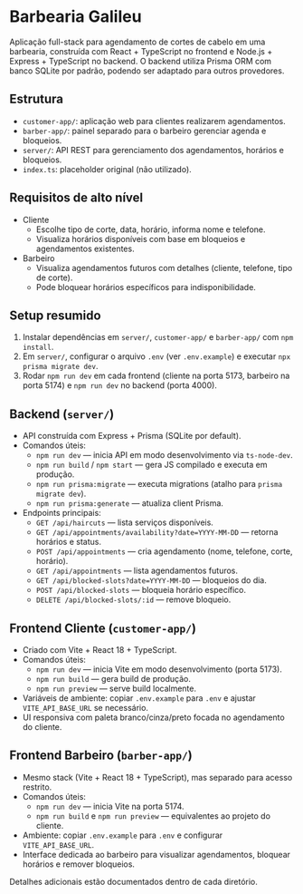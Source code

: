 # Barbearia Galileu

Aplicação full-stack para agendamento de cortes de cabelo em uma barbearia, construída com React + TypeScript no frontend e Node.js + Express + TypeScript no backend. O backend utiliza Prisma ORM com banco SQLite por padrão, podendo ser adaptado para outros provedores.

## Estrutura

- `customer-app/`: aplicação web para clientes realizarem agendamentos.
- `barber-app/`: painel separado para o barbeiro gerenciar agenda e bloqueios.
- `server/`: API REST para gerenciamento dos agendamentos, horários e bloqueios.
- `index.ts`: placeholder original (não utilizado).

## Requisitos de alto nível

- Cliente
  - Escolhe tipo de corte, data, horário, informa nome e telefone.
  - Visualiza horários disponíveis com base em bloqueios e agendamentos existentes.
- Barbeiro
  - Visualiza agendamentos futuros com detalhes (cliente, telefone, tipo de corte).
  - Pode bloquear horários específicos para indisponibilidade.

## Setup resumido

1. Instalar dependências em `server/`, `customer-app/` e `barber-app/` com `npm install`.
2. Em `server/`, configurar o arquivo `.env` (ver `.env.example`) e executar `npx prisma migrate dev`.
3. Rodar `npm run dev` em cada frontend (cliente na porta 5173, barbeiro na porta 5174) e `npm run dev` no backend (porta 4000).

## Backend (`server/`)

- API construída com Express + Prisma (SQLite por default).
- Comandos úteis:
  - `npm run dev` — inicia API em modo desenvolvimento via `ts-node-dev`.
  - `npm run build` / `npm start` — gera JS compilado e executa em produção.
  - `npm run prisma:migrate` — executa migrations (atalho para `prisma migrate dev`).
  - `npm run prisma:generate` — atualiza client Prisma.
- Endpoints principais:
  - `GET /api/haircuts` — lista serviços disponíveis.
  - `GET /api/appointments/availability?date=YYYY-MM-DD` — retorna horários e status.
  - `POST /api/appointments` — cria agendamento (nome, telefone, corte, horário).
  - `GET /api/appointments` — lista agendamentos futuros.
  - `GET /api/blocked-slots?date=YYYY-MM-DD` — bloqueios do dia.
  - `POST /api/blocked-slots` — bloqueia horário específico.
  - `DELETE /api/blocked-slots/:id` — remove bloqueio.

## Frontend Cliente (`customer-app/`)

- Criado com Vite + React 18 + TypeScript.
- Comandos úteis:
  - `npm run dev` — inicia Vite em modo desenvolvimento (porta 5173).
  - `npm run build` — gera build de produção.
  - `npm run preview` — serve build localmente.
- Variáveis de ambiente: copiar `.env.example` para `.env` e ajustar `VITE_API_BASE_URL` se necessário.
- UI responsiva com paleta branco/cinza/preto focada no agendamento do cliente.

## Frontend Barbeiro (`barber-app/`)

- Mesmo stack (Vite + React 18 + TypeScript), mas separado para acesso restrito.
- Comandos úteis:
  - `npm run dev` — inicia Vite na porta 5174.
  - `npm run build` e `npm run preview` — equivalentes ao projeto do cliente.
- Ambiente: copiar `.env.example` para `.env` e configurar `VITE_API_BASE_URL`.
- Interface dedicada ao barbeiro para visualizar agendamentos, bloquear horários e remover bloqueios.

Detalhes adicionais estão documentados dentro de cada diretório.
